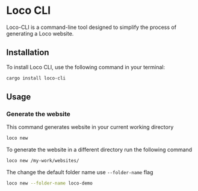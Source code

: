 # Loco CLI

Loco-CLI is a command-line tool designed to simplify the process of generating a Loco website.

## Installation

To install Loco CLI, use the following command in your terminal:

```sh
cargo install loco-cli
```

## Usage

### Generate the website

This command generates website in your current working directory

```sh
loco new
```

To generate the website in a different directory run the following command

```sh
loco new /my-work/websites/
```

The change the default folder name use `--folder-name` flag

```sh
loco new --folder-name loco-demo
```
